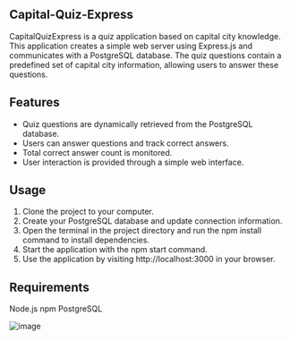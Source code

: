 ## Capital-Quiz-Express
CapitalQuizExpress is a quiz application based on capital city knowledge.
This application creates a simple web server using Express.js and communicates with a PostgreSQL database. 
The quiz questions contain a predefined set of capital city information, allowing users to answer these questions.

## Features
* Quiz questions are dynamically retrieved from the PostgreSQL database.
* Users can answer questions and track correct answers.
* Total correct answer count is monitored.
* User interaction is provided through a simple web interface.

## Usage
1. Clone the project to your computer.
2. Create your PostgreSQL database and update connection information.
3. Open the terminal in the project directory and run the npm install command to install dependencies.
4. Start the application with the npm start command.
5. Use the application by visiting http://localhost:3000 in your browser.

## Requirements
Node.js
npm
PostgreSQL

![image](https://github.com/ozgeerkskn/Capital-Quiz-Express/assets/105421946/7c4cbb2f-1127-4109-bf1d-85f425ec3432)
